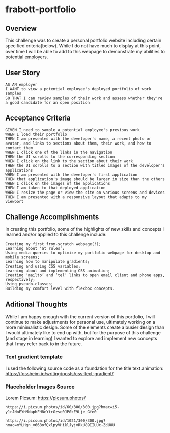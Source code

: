 # frabott-portfolio

## Overview

This challenge was to create a personal portfolio website including certain specified criteria(below). While I do not have much to display at this point, over time I will be able to add to this webpage to demonstrate my abilities to potential employers. 

## User Story

    AS AN employer
    I WANT to view a potential employee's deployed portfolio of work samples
    SO THAT I can review samples of their work and assess whether they're a good candidate for an open position

## Acceptance Criteria

    GIVEN I need to sample a potential employee's previous work
    WHEN I load their portfolio
    THEN I am presented with the developer's name, a recent photo or avatar, and links to sections about them, their work, and how to contact them
    WHEN I click one of the links in the navigation
    THEN the UI scrolls to the corresponding section
    WHEN I click on the link to the section about their work
    THEN the UI scrolls to a section with titled images of the developer's applications
    WHEN I am presented with the developer's first application
    THEN that application's image should be larger in size than the others
    WHEN I click on the images of the applications
    THEN I am taken to that deployed application
    WHEN I resize the page or view the site on various screens and devices
    THEN I am presented with a responsive layout that adapts to my viewport

## Challenge Accomplishments

In creating this portfolio, some of the highlights of new skills and concepts I learned and/or applied to this challenge include: 

	Creating my first from-scratch webpage(!);
    Learning about ‘at rules’;
    Using media queries to optimize my portfolio webpage for desktop and mobile screens;
    Learning how to manipulate gradients;
    Creating and using CSS variables;
    Learning about and implementing CSS animation;
    Creating ‘mailto’ and ‘tel’ links to open email client and phone apps, respectively;
    Using pseudo-classes;
    Building my comfort level with flexbox concepts.


## Aditional Thoughts

While I am happy enough with the current version of this portfolio, I will continue to make adjustments for personal use, ultimately working on a more minimalistic design. 
Some of the elements create a busier design than I would ultimately like to end up with, but for the purpose of this challenge (and stage in learning) I wanted to explore and implement new concepts that I may refer back to in the future. 


### Text gradient template

I used the following source code as a foundation for the title text animation:
https://fossheim.io/writing/posts/css-text-gradient/

### Placeholder Images Source
Lorem Picsum: https://picsum.photos/

    https://i.picsum.photos/id/60/300/300.jpg?hmac=i5-y1rJNoEYHMNapbFH8eYtrGzse0JP0kE9Lje_Gfe0

    https://i.picsum.photos/id/1021/300/300.jpg?hmac=mYLHqn_v668ofQxlpyVHiklJyjvRkU89IIUUc-ZdUOU